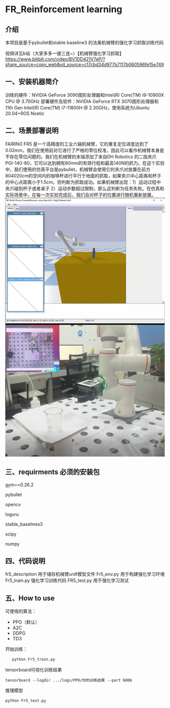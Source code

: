 # FR_Reinforcement learning

## 介绍
本项目是基于pybullet和stable baseline3 的法奥机械臂的强化学习抓取训练代码


视频详见b站（大家多多一键三连~）【机械臂强化学习抓取】 
https://www.bilibili.com/video/BV1DD421V7eP/?share_source=copy_web&vd_source=c17cbd34d977b7117b060596fe15e749
## 一、安装机器简介
训练的硬件：NVIDIA GeForce 3090图形处理器和Intel(R) Core(TM) i9-10900X CPU @ 3.70GHz
部署硬件及软件：NVIDIA GeForce RTX 3070图形处理器和11th Gen Intel(R) Core(TM) i7-11800H @ 2.30GHz，使用系统为Ubuntu 20.04+ROS Noetic

## 二、场景部署说明
FAIRINO FR5 是一个高精度的工业六轴机械臂，它的重复定位进度达到了0.02mm，我们在使用前对它进行了严格的零位校准，因此可以看作机械臂本身是不存在零位问题的。我们在机械臂的末端添加了来自DH Robotics 的二指夹爪PGI-140-80，它可以达到拥有80mm的有效行程和最高140N的抓力。在这个实验中，我们使用的仿真平台是pybullet，机械臂会使用它的夹爪对放置在前方80*40*20cm的空间内的咖啡杯进行平行于地面的抓取，如果夹爪中心距离和杯子的中心点距离小于1.5cm，则判断为抓取成功。如果机械臂出现：1）运动过程中夹爪碰到杯子或者桌子 2）运动步数超过限制，那么这判断为任务失败。在仿真和实际场景中，在每一次实验完成后，我们会对杯子的位置进行随机重新放置。
![仿真场景](pic\sim.PNG "仿真场景")
![真实场景](pic\real.PNG "真实场景")

## 三、requirments 必须的安装包
gym==0.26.2

pybullet

opencv

loguru

stable_baselines3

scipy

numpy

## 四、代码说明
fr5_description
用于储存机械臂urdf模型文件
Fr5_env.py
用于构建强化学习环境
Fr5_train.py
强化学习训练代码
FR5_test.py
用于强化学习测试
## 五、How to use
可使用的算法：
- PPO（默认）
- A2C
- DDPG
- TD3

 开始训练：
```python
   python Fr5_train.py
```
tensorboard可视化训练结果

```
tensorboard --logdir .../logs/PPO/你的训练结果 --port 6006
```
推理模型
```
python Fr5_test.py
```
